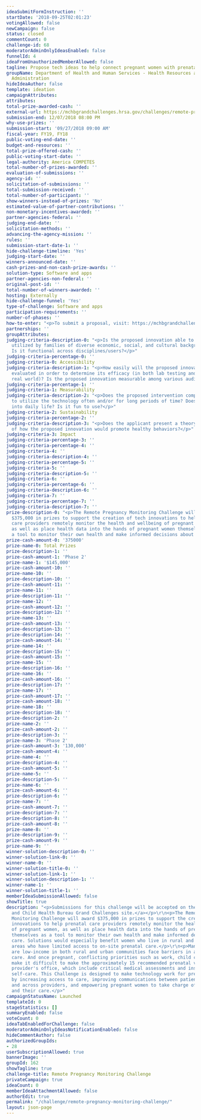 ```yaml
---
ideaSubmitFormInstruction: ''
startDate: '2018-09-25T02:01:23'
votingAllowed: false
newCampaign: false
status: closed
commentCount: 0
challenge-id: 68
moderatorAdminOnlyIdeasEnabled: false
funnelId: 4
ideaFromUnauthorizedMemberAllowed: false
tagline: Propose tech ideas to help connect pregnant women with prenatal care
groupName: Department of Health and Human Services - Health Resources and Services
  Administration
hideIdeaAuthor: false
template: ideation
campaignAttributes:
attributes:
total-prize-awarded-cash: ''
external-url: https://mchbgrandchallenges.hrsa.gov/challenges/remote-pregnancy-monitoring
submission-end: 12/07/2018 08:00 PM
why-use-prizes: ''
submission-start: '09/27/2018 09:00 AM'
fiscal-year: FY19, FY18
public-voting-end-date: ''
budget-and-resources: ''
total-prize-offered-cash: ''
public-voting-start-date: ''
legal-authority: America COMPETES
total-number-of-prizes-awarded: ''
evaluation-of-submissions: ''
agency-id: ''
solicitation-of-submissions: ''
total-submission-received: ''
total-number-of-participant: ''
show-winners-instead-of-prizes: 'No'
estimated-value-of-partner-contributions: ''
non-monetary-incentives-awarded: ''
partner-agencies-federal: ''
judging-end-date: ''
solicitation-methods: ''
advancing-the-agency-mission: ''
rules: ''
submission-start-date-1: ''
hide-challenge-timeline: 'Yes'
judging-start-date: ''
winners-announced-date: ''
cash-prizes-and-non-cash-prize-awards: ''
solution-type: Software and apps
partner-agencies-non-federal: ''
original-post-id: ''
total-number-of-winners-awarded: ''
hosting: Externally
hide-challenge-funnel: 'Yes'
type-of-challenge: Software and apps
participation-requirements: ''
number-of-phases: ''
how-to-enter: "<p>To submit a proposal, visit: https://mchbgrandchallenges.hrsa.gov/challenges/remote-pregnancy-monitoring</p>"
partnerships: ''
groupAttributes:
judging-criteria-description-0: "<p>Is the proposed innovation able to be easily
  utilized by families of diverse economic, social, and cultural backgrounds?
  Is it functional across disciplines/users?</p>"
judging-criteria-percentage-0: ''
judging-criteria-0: Accessibility
judging-criteria-description-1: "<p>How easily will the proposed innovation be
  evaluated in order to determine its efficacy (in both lab testing and in the
  real world)? Is the proposed innovation measurable among various audiences?</p>"
judging-criteria-percentage-1: ''
judging-criteria-1: Measurability
judging-criteria-description-2: "<p>Does the proposed intervention compel users
  to utilize the technology often and/or for long periods of time? Does it fit
  into daily life? Is it fun to use?</p>"
judging-criteria-2: Sustainability
judging-criteria-percentage-2: ''
judging-criteria-description-3: "<p>Does the applicant present a theory or explanation
  of how the proposed innovation would promote healthy behaviors?</p>"
judging-criteria-3: Impact
judging-criteria-percentage-3: ''
judging-criteria-percentage-4: ''
judging-criteria-4: ''
judging-criteria-description-4: ''
judging-criteria-percentage-5: ''
judging-criteria-5: ''
judging-criteria-description-5: ''
judging-criteria-6: ''
judging-criteria-percentage-6: ''
judging-criteria-description-6: ''
judging-criteria-7: ''
judging-criteria-percentage-7: ''
judging-criteria-description-7: ''
prize-description-0: "<p>The Remote Pregnancy Monitoring Challenge will award
  $375,000 in prizes to support the creation of tech innovations to help prenatal
  care providers remotely monitor the health and wellbeing of pregnant women,
  as well as place health data into the hands of pregnant women themselves as
  a tool to monitor their own health and make informed decisions about care.</p>"
prize-cash-amount-0: '375000'
prize-name-0: Total Prizes
prize-description-1: ''
prize-cash-amount-1: 'Phase 2'
prize-name-1: '$145,000'
prize-cash-amount-10: ''
prize-name-10: ''
prize-description-10: ''
prize-cash-amount-11: ''
prize-name-11: ''
prize-description-11: ''
prize-name-12: ''
prize-cash-amount-12: ''
prize-description-12: ''
prize-name-13: ''
prize-cash-amount-13: ''
prize-description-13: ''
prize-description-14: ''
prize-cash-amount-14: ''
prize-name-14: ''
prize-description-15: ''
prize-cash-amount-15: ''
prize-name-15: ''
prize-description-16: ''
prize-name-16: ''
prize-cash-amount-16: ''
prize-description-17: ''
prize-name-17: ''
prize-cash-amount-17: ''
prize-cash-amount-18: ''
prize-name-18: ''
prize-description-18: ''
prize-description-2: ''
prize-name-2: ''
prize-cash-amount-2: ''
prize-description-3: ''
prize-name-3: 'Phase 2'
prize-cash-amount-3: '130,000'
prize-cash-amount-4: ''
prize-name-4: ''
prize-description-4: ''
prize-cash-amount-5: ''
prize-name-5: ''
prize-description-5: ''
prize-name-6: ''
prize-cash-amount-6: ''
prize-description-6: ''
prize-name-7: ''
prize-cash-amount-7: ''
prize-description-7: ''
prize-description-8: ''
prize-cash-amount-8: ''
prize-name-8: ''
prize-description-9: ''
prize-cash-amount-9: ''
prize-name-9: ''
winner-solution-description-0: ''
winner-solution-link-0: ''
winner-name-0: ''
winner-solution-title-0: ''
winner-solution-link-1: ''
winner-solution-description-1: ''
winner-name-1: ''
winner-solution-title-1: ''
memberIdeaSubmissionAllowed: false
showTitle: true
description: "<p>Submissions for this challenge will be accepted on the <a href=\"https://mchbgrandchallenges.hrsa.gov/challenges/remote-pregnancy-monitoring\">Maternal
  and Child Health Bureau Grand Challenges site.</a></p>\r\n<p>The Remote Pregnancy
  Monitoring Challenge will award $375,000 in prizes to support the creation of tech
  innovations to help prenatal care providers remotely monitor the health and wellbeing
  of pregnant women, as well as place health data into the hands of pregnant women
  themselves as a tool to monitor their own health and make informed decisions about
  care. Solutions would especially benefit women who live in rural and medically underserved
  areas who have limited access to on-site prenatal care.</p>\r\n<p>Many women who
  are low-income in both rural and urban communities face barriers in accessing prenatal
  care. And once pregnant, conflicting priorities such as work, child care, and transportation
  make it difficult to make the approximately 15 recommended prenatal visits to their
  provider's office, which include critical medical assessments and instructions about
  self-care. This Challenge is designed to make technology work for pregnant women
  by increasing access to care, improving communications between patients and providers
  and across providers, and empowering pregnant women to take charge of their health
  and their care.</p>"
campaignStatusName: Launched
templateId: 0
stageStatistics: []
summaryEnabled: false
voteCount: 0
ideaTabEnabledForChallenge: false
moderatorAdminOnlyIdeasNotificationEnabled: false
hideCommentAuthor: false
authorizedGroupIds:
- 28
userSubscriptionAllowed: true
bannerImage: ''
groupId: 162
showTagline: true
challenge-title: Remote Pregnancy Monitoring Challenge
privateCampaign: true
ideaCount: 0
memberIdeaAttachmentAllowed: false
authorEdit: true
permalink: "/challenge/remote-pregnancy-monitoring-challenge/"
layout: json-page
---
```

